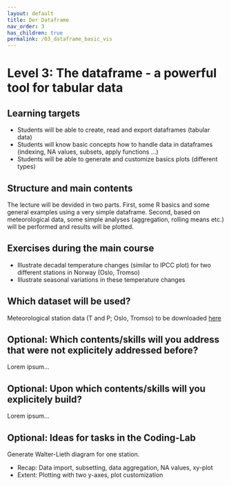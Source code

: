 ```yaml
---
layout: default
title: Der Dataframe
nav_order: 3
has_children: true
permalink: /03_dataframe_basic_vis
---
```


# Level 3: The dataframe - a powerful tool for tabular data

## Learning targets

- Students will be able to create, read and export dataframes (tabular data)
- Students will know basic concepts how to handle data in dataframes (indexing, NA values, subsets, apply functions ...)
- Students will be able to generate and customize basics plots (different types)

## Structure and main contents

The lecture will be devided in two parts. 
First, some R basics and some general examples using a very simple dataframe. 
Second, based on meteorological data, some simple analyses (aggregation, rolling means etc.) will be performed and results will be plotted.

## Exercises during the main course

- Illustrate decadal temperature changes (similar to IPCC plot) for two different stations in Norway (Oslo, Tromso)
- Illustrate seasonal variations in these temperature changes

## Which dataset will be used?

Meteorological station data (T and P; Oslo, Tromso) to be downloaded [here](https://klimaservicesenter.no)

## Optional: Which contents/skills will you address that were not explicitely addressed before?

Lorem ipsum...


## Optional: Upon which contents/skills will you explicitely build?

Lorem ipsum...


## Optional: Ideas for tasks in the Coding-Lab

Generate Walter-Lieth diagram for one station.
- Recap: Data import, subsetting, data aggregation, NA values, xy-plot
- Extent: Plotting with two y-axes, plot customization


